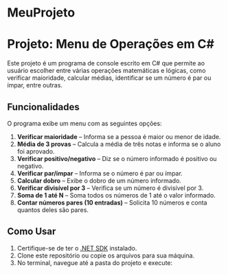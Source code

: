 # MeuProjeto
# Projeto: Menu de Operações em C#

Este projeto é um programa de console escrito em C# que permite ao usuário escolher entre várias operações matemáticas e lógicas, como verificar maioridade, calcular médias, identificar se um número é par ou ímpar, entre outras.

## Funcionalidades

O programa exibe um menu com as seguintes opções:

1. **Verificar maioridade** – Informa se a pessoa é maior ou menor de idade.
2. **Média de 3 provas** – Calcula a média de três notas e informa se o aluno foi aprovado.
3. **Verificar positivo/negativo** – Diz se o número informado é positivo ou negativo.
4. **Verificar par/ímpar** – Informa se o número é par ou ímpar.
5. **Calcular dobro** – Exibe o dobro de um número informado.
6. **Verificar divisível por 3** – Verifica se um número é divisível por 3.
7. **Soma de 1 até N** – Soma todos os números de 1 até o valor informado.
8. **Contar números pares (10 entradas)** – Solicita 10 números e conta quantos deles são pares.

## Como Usar

1. Certifique-se de ter o [.NET SDK](https://dotnet.microsoft.com/download) instalado.
2. Clone este repositório ou copie os arquivos para sua máquina.
3. No terminal, navegue até a pasta do projeto e execute:
